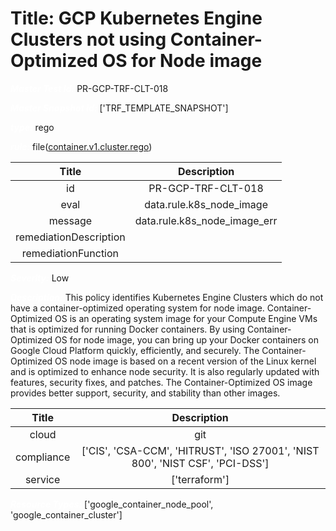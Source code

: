 



# Title: GCP Kubernetes Engine Clusters not using Container-Optimized OS for Node image


***<font color="white">Master Test Id:</font>*** PR-GCP-TRF-CLT-018

***<font color="white">Master Snapshot Id:</font>*** ['TRF_TEMPLATE_SNAPSHOT']

***<font color="white">type:</font>*** rego

***<font color="white">rule:</font>*** file([container.v1.cluster.rego])  
  
  
  
  

|Title|Description|
| :---: | :---: |
|id|PR-GCP-TRF-CLT-018|
|eval|data.rule.k8s_node_image|
|message|data.rule.k8s_node_image_err|
|remediationDescription||
|remediationFunction||


***<font color="white">Severity:</font>*** Low

***<font color="white">Description:</font>*** This policy identifies Kubernetes Engine Clusters which do not have a container-optimized operating system for node image. Container-Optimized OS is an operating system image for your Compute Engine VMs that is optimized for running Docker containers. By using Container-Optimized OS for node image, you can bring up your Docker containers on Google Cloud Platform quickly, efficiently, and securely. The Container-Optimized OS node image is based on a recent version of the Linux kernel and is optimized to enhance node security. It is also regularly updated with features, security fixes, and patches. The Container-Optimized OS image provides better support, security, and stability than other images.  
  
  

|Title|Description|
| :---: | :---: |
|cloud|git|
|compliance|['CIS', 'CSA-CCM', 'HITRUST', 'ISO 27001', 'NIST 800', 'NIST CSF', 'PCI-DSS']|
|service|['terraform']|


***<font color="white">Resource Types:</font>*** ['google_container_node_pool', 'google_container_cluster']


[container.v1.cluster.rego]: https://github.com/prancer-io/prancer-compliance-test/tree/master/google/terraform/container.v1.cluster.rego
